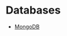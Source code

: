 # Databases

* [MongoDB](http://blog.kubernetes.io/2017/01/running-mongodb-on-kubernetes-with-statefulsets.html)
